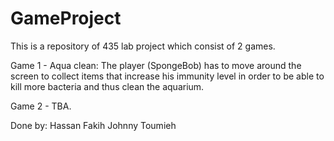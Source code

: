 # GameProject

This is a repository of 435 lab project which consist of 2 games.

Game 1 - Aqua clean: 
The player (SpongeBob) has to move around the screen to collect items that increase
his immunity level in order to be able to kill more bacteria and thus clean the aquarium.

Game 2 - TBA.

Done by:
Hassan Fakih  Johnny Toumieh
